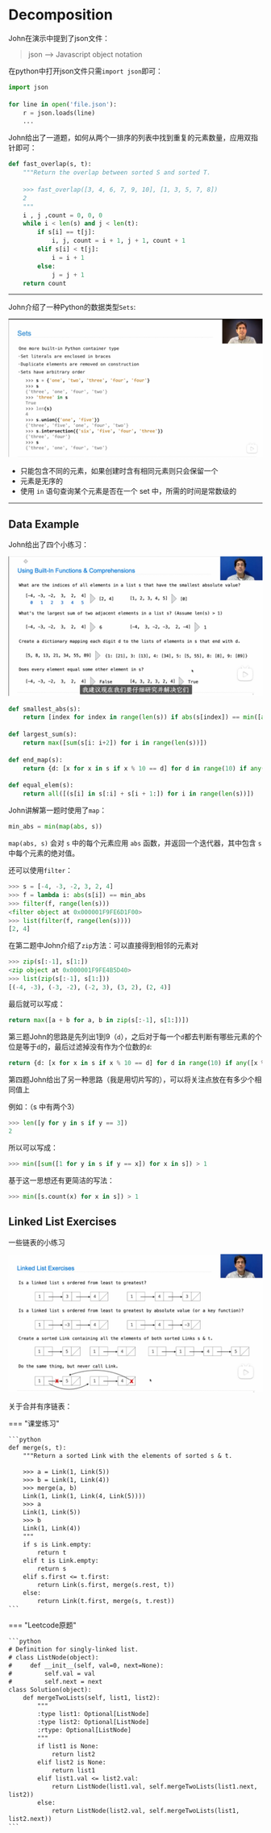 # Decomposition

John在演示中提到了json文件：

> json --> Javascript object notation

在python中打开json文件只需`import json`即可：

```python
import json

for line in open('file.json'):
    r = json.loads(line)
    ...
```

John给出了一道题，如何从两个一排序的列表中找到重复的元素数量，应用双指针即可：

```python
def fast_overlap(s, t):
    """Return the overlap between sorted S and sorted T.

    >>> fast_overlap([3, 4, 6, 7, 9, 10], [1, 3, 5, 7, 8])
    2
    """
    i , j ,count = 0, 0, 0
    while i < len(s) and j < len(t): 
        if s[i] == t[j]:
            i, j, count = i + 1, j + 1, count + 1
        elif s[i] < t[j]:
            i = i + 1
        else:
            j = j + 1
    return count
```

-----

John介绍了一种Python的数据类型`Sets`:

![](.\picture\20.01.png)

- 只能包含不同的元素，如果创建时含有相同元素则只会保留一个
- 元素是无序的
- 使用 `in` 语句查询某个元素是否在一个 set 中，所需的时间是常数级的

----

## Data Example

John给出了四个小练习：

![](.\picture\20.02.png)

```python
def smallest_abs(s):
    return [index for index in range(len(s)) if abs(s[index]) == min([abs(elem) for elem in s])]

def largest_sum(s):
    return max([sum(s[i: i+2]) for i in range(len(s))])

def end_map(s):
    return {d: [x for x in s if x % 10 == d] for d in range(10) if any([x % 10 == d for x in s])}

def equal_elem(s):
    return all([(s[i] in s[:i] + s[i + 1:]) for i in range(len(s))])
```

John讲解第一题时使用了`map`：

```python
min_abs = min(map(abs, s))
```

`map(abs, s)` 会对 `s` 中的每个元素应用 `abs` 函数，并返回一个迭代器，其中包含 `s` 中每个元素的绝对值。

还可以使用`filter`：

```python
>>> s = [-4, -3, -2, 3, 2, 4]
>>> f = lambda i: abs(s[i]) == min_abs
>>> filter(f, range(len(s)))
<filter object at 0x000001F9FE6D1F00>
>>> list(filter(f, range(len(s))))
[2, 4]
```

在第二题中John介绍了`zip`方法：可以直接得到相邻的元素对

```python
>>> zip(s[:-1], s[1:])
<zip object at 0x000001F9FE4B5D40>
>>> list(zip(s[:-1], s[1:]))
[(-4, -3), (-3, -2), (-2, 3), (3, 2), (2, 4)]
```

最后就可以写成：

```python
return max([a + b for a, b in zip(s[:-1], s[1:])])
```

第三题John的思路是先列出1到9（`d`），之后对于每一个`d`都去判断有哪些元素的个位是等于`d`的，最后过滤掉没有作为个位数的`d`:

```python
return {d: [x for x in s if x % 10 == d] for d in range(10) if any([x % 10 == d for x in s])}
```

第四题John给出了另一种思路（我是用切片写的），可以将关注点放在有多少个相同值上

例如：（s 中有两个3）

```python
>>> len([y for y in s if y == 3])
2
```

所以可以写成：

```python
>>> min([sum([1 for y in s if y == x]) for x in s]) > 1
```

基于这一思想还有更简洁的写法：

```python
>>> min([s.count(x) for x in s]) > 1
```

## Linked List Exercises

一些链表的小练习

![](.\picture\20.03.png)

关于合并有序链表：

=== "课堂练习"

    ```python
    def merge(s, t):
        """Return a sorted Link with the elements of sorted s & t.

        >>> a = Link(1, Link(5))
        >>> b = Link(1, Link(4))
        >>> merge(a, b)
        Link(1, Link(1, Link(4, Link(5))))
        >>> a
        Link(1, Link(5))
        >>> b
        Link(1, Link(4))
        """
        if s is Link.empty:
            return t
        elif t is Link.empty:
            return s
        elif s.first <= t.first:
            return Link(s.first, merge(s.rest, t))
        else:
            return Link(t.first, merge(s, t.rest))
    ```

=== "Leetcode原题"

	```python
	# Definition for singly-linked list.
    # class ListNode(object):
    #     def __init__(self, val=0, next=None):
    #         self.val = val
    #         self.next = next
	class Solution(object):
    	def mergeTwoLists(self, list1, list2):
            """
            :type list1: Optional[ListNode]
            :type list2: Optional[ListNode]
            :rtype: Optional[ListNode]
            """
            if list1 is None:
                return list2
            elif list2 is None:
                return list1
            elif list1.val <= list2.val:
                return ListNode(list1.val, self.mergeTwoLists(list1.next, list2))
            else:
                return ListNode(list2.val, self.mergeTwoLists(list1, list2.next))
	```